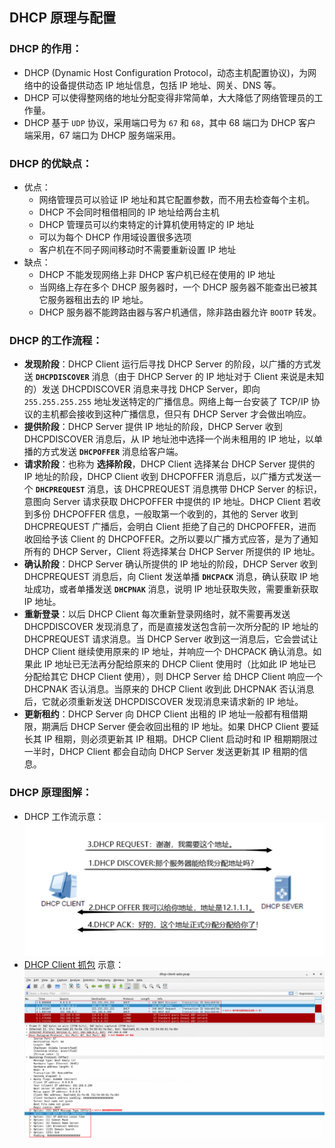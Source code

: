 ## DHCP 原理与配置

### DHCP 的作用：
- DHCP (Dynamic Host Configuration Protocol，动态主机配置协议)，为网络中的设备提供动态 IP 地址信息，包括 IP 地址、网关、DNS 等。
- DHCP 可以使得整网络的地址分配变得非常简单，大大降低了网络管理员的工作量。
- DHCP 基于 `UDP` 协议，采用端口号为 `67` 和 `68`，其中 68 端口为 DHCP 客户端采用，67 端口为 DHCP 服务端采用。

### DHCP 的优缺点：
- 优点：
  - 网络管理员可以验证 IP 地址和其它配置参数，而不用去检查每个主机。
  - DHCP 不会同时租借相同的 IP 地址给两台主机
  - DHCP 管理员可以约束特定的计算机使用特定的 IP 地址
  - 可以为每个 DHCP 作用域设置很多选项
  - 客户机在不同子网间移动时不需要重新设置 IP 地址
- 缺点：
  - DHCP 不能发现网络上非 DHCP 客户机已经在使用的 IP 地址
  - 当网络上存在多个 DHCP 服务器时，一个 DHCP 服务器不能查出已被其它服务器租出去的 IP 地址。
  - DHCP 服务器不能跨路由器与客户机通信，除非路由器允许 `BOOTP` 转发。

### DHCP 的工作流程：
- **发现阶段**：DHCP Client 运行后寻找 DHCP Server 的阶段，以广播的方式发送 **`DHCPDISCOVER`** 消息（由于 DHCP Server 的 IP 地址对于 Client 来说是未知的）发送 DHCPDISCOVER 消息来寻找 DHCP Server，即向 `255.255.255.255` 地址发送特定的广播信息。网络上每一台安装了 TCP/IP 协议的主机都会接收到这种广播信息，但只有 DHCP Server 才会做出响应。
- **提供阶段**：DHCP Server 提供 IP 地址的阶段，DHCP Server 收到 DHCPDISCOVER 消息后，从 IP 地址池中选择一个尚未租用的 IP 地址，以单播的方式发送 **`DHCPOFFER`** 消息给客户端。
- **请求阶段**：也称为 **选择阶段**，DHCP Client 选择某台 DHCP Server 提供的 IP 地址的阶段，DHCP Client 收到 DHCPOFFER 消息后，以广播方式发送一个 **`DHCPREQUEST`** 消息，该 DHCPREQUEST 消息携带 DHCP Server 的标识，意图向 Server 请求获取 DHCPOFFER 中提供的 IP 地址。DHCP Client 若收到多份 DHCPOFFER 信息，一般取第一个收到的，其他的 Server 收到 DHCPREQUEST 广播后，会明白 Client 拒绝了自己的 DHCPOFFER，进而收回给予该 Client 的 DHCPOFFER。之所以要以广播方式应答，是为了通知所有的 DHCP Server，Client 将选择某台 DHCP Server 所提供的 IP 地址。
- **确认阶段**：DHCP Server 确认所提供的 IP 地址的阶段，DHCP Server 收到 DHCPREQUEST 消息后，向 Client 发送单播 **`DHCPACK`** 消息，确认获取 IP 地址成功，或者单播发送 **`DHCPNAK`** 消息，说明 IP 地址获取失败，需要重新获取 IP 地址。
- **重新登录**：以后 DHCP Client 每次重新登录网络时，就不需要再发送 DHCPDISCOVER 发现消息了，而是直接发送包含前一次所分配的 IP 地址的 DHCPREQUEST 请求消息。当 DHCP Server 收到这一消息后，它会尝试让 DHCP Client 继续使用原来的 IP 地址，并响应一个 DHCPACK 确认消息。如果此 IP 地址已无法再分配给原来的 DHCP Client 使用时（比如此 IP 地址已分配给其它 DHCP Client 使用），则 DHCP Server 给 DHCP Client 响应一个 DHCPNAK 否认消息。当原来的 DHCP Client 收到此 DHCPNAK 否认消息后，它就必须重新发送 DHCPDISCOVER 发现消息来请求新的 IP 地址。
- **更新租约**：DHCP Server 向 DHCP Client 出租的 IP 地址一般都有租借期限，期满后 DHCP Server 便会收回出租的 IP 地址。如果 DHCP Client 要延长其 IP 租期，则必须更新其 IP 租期。DHCP Client 启动时和 IP 租期期限过一半时，DHCP Client 都会自动向 DHCP Server 发送更新其 IP 租期的信息。

### DHCP 原理图解：
- DHCP 工作流示意：
  ![](https://github.com/Alberthua-Perl/sc-col/blob/master/dhcp-server-conf/dhcp-request-response-demo.png)  
- [DHCP Client 抓包](https://github.com/Alberthua-Perl/sc-col/blob/master/dhcp-server-conf/dhcp-client-auto.pcap) 示意：
  ![](https://github.com/Alberthua-Perl/sc-col/blob/master/dhcp-server-conf/wireshark-dhcp-client-pcap.png)  
